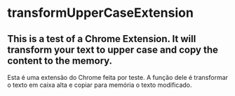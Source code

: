 # transformUpperCaseExtension
This is a test of a Chrome Extension. It will transform your text to upper case and copy the content to the memory.
----------------------
Esta é uma extensão do Chrome feita por teste. A função dele é transformar o texto em caixa alta e copiar para memória o texto modificado.
